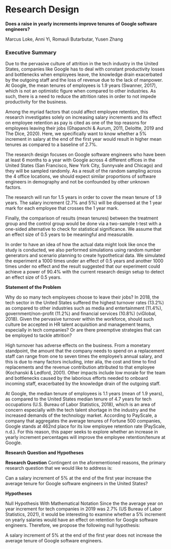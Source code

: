 # Research Design

**Does a raise in yearly increments improve tenures of Google software engineers?**

Marcus Loke, Anni Yi, Romauli Butarbutar, Yusen Zhang

### Executive Summary

Due to the pervasive culture of attrition in the tech industry in the United States, companies like Google has to deal with constant productivity losses and bottlenecks when employees leave, the knowledge drain exacerbated by the outgoing staff and the loss of revenue due to the lack of manpower. At Google, the mean tenures of employees is 1.9 years (Swanner, 2017), which is not an optimistic figure when compared to other industries. As such, there is a need to reduce the attrition rates in order to not impede productivity for the business.

Among the myriad factors that could affect employee retention, this research investigates solely on increasing salary increments and its effect on employee retention as pay is cited as one of the top reasons for employees leaving their jobs (Ghapanchi & Aurum, 2011, Deloitte, 2019 and The Dice, 2020). Here, we specifically want to know whether a 5% increment in salary at the end of the first year would result in higher mean tenures as compared to a baseline of 2.7%.

The research design focuses on Google software engineers who have been at least 6 months to a year with Google across 4 different offices in the United States (San Francisco, New York City, Sunnyvale and Chicago) and they will be sampled randomly. As a result of the random sampling across the 4 office locations, we should expect similar proportions of software engineers in demography and not be confounded by other unknown factors.

The research will run for 1.5 years in order to cover the mean tenure of 1.9 years. The salary increment (2.7% and 5%) will be dispensed at the 1 year mark for each employee that crosses the 1 year mark.

Finally, the comparison of results (mean tenures) between the treatment group and the control group would be done via a two-sample t-test with a one-sided alternative to check for statistical significance. We assume that an effect size of 0.5 years to be meaningful and measurable.

In order to have an idea of how the actual data might look like once the study is conducted, we also performed simulations using random number generators and scenario planning to create hypothetical data. We simulated the experiment a 1000 times under an effect of 0.5 years and another 1000 times under no effect and the result suggested that our experiment could achieve a power of 90.4% with the current research design setup to detect an effect size of 0.5 years.


**Statement of the Problem**

Why do so many tech employees choose to leave their jobs? In 2018, the tech sector in the United States suffered the highest turnover rates (13.2%) as compared to other industries such as media and entertainment (11.4%), government/non-profit (11.2%) and financial services (10.8%) (viGlobal, 2018). Given the pervasive turnover within the workforce, should such culture be accepted in HR talent acquisition and management teams, especially in tech companies? Or are there preemptive strategies that can be employed to tackle attrition?

High turnover has adverse effects on the business. From a monetary standpoint, the amount that the company needs to spend on a replacement staff can range from one to seven times the employee’s annual salary, and this is due to many factors including, inter alia, the cost and time to find replacements and the revenue contribution attributed to that employee (Kochanski & Ledford, 2001). Other impacts include low morale for the team and bottlenecks caused by the laborious efforts needed to onboard incoming staff, exacerbated by the knowledge drain of the outgoing staff.

At Google, the median tenure of employees is 1.1 years (mean of 1.9 years), as compared to the United States median tenure of 4.7 years for tech occupations (U.S. Bureau of Labor Statistics, 2018), which is an area of concern especially with the tech talent shortage in the industry and the increased demands of the technology market. According to PayScale, a company that aggregates the average tenures of Fortune 500 companies, Google stands at 462nd place for its low employee retention rate (PayScale, n.d.). For this reason, this paper seeks to explore whether an increase in yearly increment percentages will improve the employee retention/tenure at Google.

**Research Question and Hypotheses**

**Research Question**
Contingent on the aforementioned reasons, the primary research question that we would like to address is:

Can a salary increment of 5% at the end of the first year increase the average tenure for Google software engineers in the United States?

**Hypotheses**

Null Hypothesis With Mathematical Notation
Since the the average year on year increment for tech companies in 2019 was 2.7% (US Bureau of Labor Statistics, 2021), it would be interesting to examine whether a 5% increment on yearly salaries would have an effect on retention for Google software engineers. Therefore, we propose the following null hypothesis:

A salary increment of 5% at the end of the first year does not increase the average tenure of Google software engineers.


